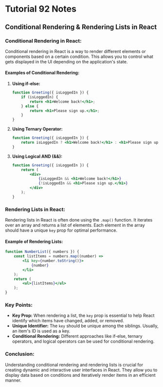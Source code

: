 # Tutorial **92** Notes

## Conditional Rendering & Rendering Lists in React

### Conditional Rendering in React:
Conditional rendering in React is a way to render different elements or components based on a certain condition. This allows you to control what gets displayed in the UI depending on the application's state.

#### Examples of Conditional Rendering:
1. **Using if-else:**
   ```jsx
   function Greeting({ isLoggedIn }) {
       if (isLoggedIn) {
           return <h1>Welcome back!</h1>;
       } else {
           return <h1>Please sign up.</h1>;
       }
   }
   ```

2. **Using Ternary Operator:**
   ```jsx
   function Greeting({ isLoggedIn }) {
       return isLoggedIn ? <h1>Welcome back!</h1> : <h1>Please sign up.</h1>;
   }
   ```

3. **Using Logical AND (&&):**
   ```jsx
   function Greeting({ isLoggedIn }) {
       return (
           <div>
               {isLoggedIn && <h1>Welcome back!</h1>}
               {!isLoggedIn && <h1>Please sign up.</h1>}
           </div>
       );
   }
   ```

### Rendering Lists in React:
Rendering lists in React is often done using the `.map()` function. It iterates over an array and returns a list of elements. Each element in the array should have a unique `key` prop for optimal performance.

#### Example of Rendering Lists:
```jsx
function NumberList({ numbers }) {
    const listItems = numbers.map((number) =>
        <li key={number.toString()}>
            {number}
        </li>
    );
    return (
        <ul>{listItems}</ul>
    );
}
```

### Key Points:
- **Key Prop:** When rendering a list, the `key` prop is essential to help React identify which items have changed, added, or removed.
- **Unique Identifier:** The `key` should be unique among the siblings. Usually, an item's ID is used as a key.
- **Conditional Rendering:** Different approaches like if-else, ternary operators, and logical operators can be used for conditional rendering.
  
### Conclusion:
Understanding conditional rendering and rendering lists is crucial for creating dynamic and interactive user interfaces in React. They allow you to display data based on conditions and iteratively render items in an efficient manner.
